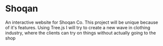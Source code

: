 # Shoqan
An interactive website for Shoqan Co.
This project will be unique because of it's features. 
Using Tree.js I will try to create a new wave in clothing industry, where the clients can try on things without actually going to the shop

